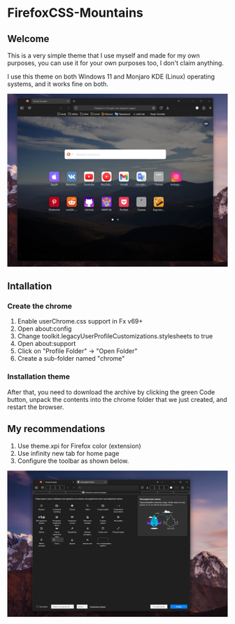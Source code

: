 # FirefoxCSS-Mountains
## Welcome
This is a very simple theme that I use myself and made for my own purposes, you can use it for your own purposes too, I don't claim anything.

I use this theme on both Windows 11 and Monjaro KDE (Linux) operating systems, and it works fine on both.

<p align="center">
  <img src="https://github.com/Ikrom27/FirefoxCSS-Mountains/blob/main/welcome.png"/>
</p>

## Intallation
### Create the chrome
1. Enable userChrome.css support in Fx v69+
2. Open about:config
3. Change toolkit.legacyUserProfileCustomizations.stylesheets to true
4. Open about:support
5. Click on "Profile Folder" -> "Open Folder"
6. Create a sub-folder named "chrome"

### Installation theme
After that, you need to download the archive by clicking the green Code button, unpack the contents into the chrome folder that we just created, and restart the browser.

## My recommendations
1. Use theme.xpi for Firefox color (extension)
2. Use infinity new tab for home page
3. Configure the toolbar as shown below.
<p align="center">
  <img src="https://github.com/Ikrom27/FirefoxCSS-Mountains/blob/main/settings.png"/>
</p>
